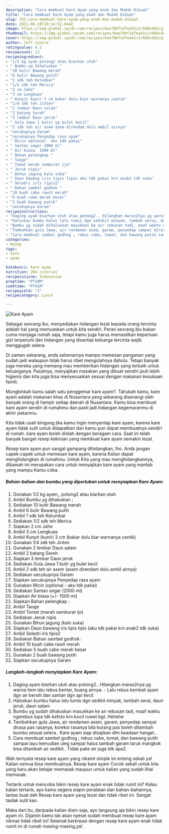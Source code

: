 ```yaml
---
description: "Cara membuat Kare Ayam yang enak dan Mudah Dibuat"
title: "Cara membuat Kare Ayam yang enak dan Mudah Dibuat"
slug: 352-cara-membuat-kare-ayam-yang-enak-dan-mudah-dibuat
date: 2021-06-19T18:14:51.044Z
image: https://img-global.cpcdn.com/recipes/6ae70bf1d7ea41c2/680x482cq70/kare-ayam-foto-resep-utama.jpg
thumbnail: https://img-global.cpcdn.com/recipes/6ae70bf1d7ea41c2/680x482cq70/kare-ayam-foto-resep-utama.jpg
cover: https://img-global.cpcdn.com/recipes/6ae70bf1d7ea41c2/680x482cq70/kare-ayam-foto-resep-utama.jpg
author: Jeff Castro
ratingvalue: 4.2
reviewcount: 13
recipeingredient:
- "1/2 kg ayam potong2 atau biarkan utuh"
- " Bumbu yg dihaluskan "
- "10 butir Bawang merah"
- "6 butir Bawang putih"
- "1 sdk teh Ketumbar"
- "1/2 sdk teh Merica"
- "2 cm Jahe"
- "3 cm Lengkuas"
- " Kunyit kunir 3 cm bakar dulu biar warnanya cantik"
- "1/4 sdk teh Jinten"
- "2 lembar Daun salam"
- "2 batang Sereh"
- "3 lembar Daun jeruk"
- " Gula Jawa 1 butir yg bulet kecil"
- "2 sdk teh air asem asem direndam dulu ambil airnya"
- "secukupnya Garam"
- "secukupnya Penyedap rasa ayam"
- " Micin optional  aku tdk pakai"
- " Santan segar 2000 ml"
- " Air biasa  1500 ml"
- " Bahan pelengkap "
- " Taoge"
- " Tomat merah semburat ijo"
- " Jeruk nipis"
- " Bihun jagung kalo suka"
- " Daun bawang iris tipis tipis aku tdk pakai krn anak2 tdk suka"
- " Seledri iris tipis2"
- " Bahan sambel godhok "
- "10 buah cabe rawit merah"
- "5 buah cabe merah besar"
- "2 buah bawang putih"
- "secukupnya Garam"
recipeinstructions:
- "Daging ayam biarkan utuh atau potong2.. Hilangkan maras2nya yg warna item lalu rebus bentar, buang airnya.  Lalu rebus kembali ayam dgn air bersih dan santan dgn api kecil."
- "Haluskan bumbu halus lalu tumis dgn sedikit minyak, tambah serai, daun jeruk, daun salam"
- "Bumbu yg sudah dihaluskan masukkan ke air rebusan tadi, maaf waktu ngerebus lupa tdk kefoto krn bocil ruwet bgt. Hehehe"
- "Tambahkan gula Jawa, air rendaman asem, garam, penyedap sampai dirasa pas rasanya, koreksi rasanya bila kurang pas boleh ditambah bumbu sesuai selera.. Kare ayam siap disajikan dlm keadaan hangat.."
- "Cara membuat sambel godhog ; rebus cabe, tomat, dan bawang putih sampai layu kemudian uleg sampai halus tambah garam taruk mangkok bisa ditambah air sedikit.. Tidak pake air juga tdk apa2."
categories:
- Resep
tags:
- kare
- ayam

katakunci: kare ayam 
nutrition: 204 calories
recipecuisine: Indonesian
preptime: "PT18M"
cooktime: "PT41M"
recipeyield: "2"
recipecategory: Lunch

---
```



![Kare Ayam](https://img-global.cpcdn.com/recipes/6ae70bf1d7ea41c2/680x482cq70/kare-ayam-foto-resep-utama.jpg)

Sebagai seorang ibu, menyediakan hidangan lezat kepada orang tercinta adalah hal yang memuaskan untuk kita sendiri. Peran seorang ibu bukan cuma menjaga rumah saja, tetapi kamu juga harus memastikan keperluan gizi terpenuhi dan hidangan yang disantap keluarga tercinta wajib menggugah selera.

Di zaman  sekarang, anda sebenarnya mampu memesan panganan yang sudah jadi walaupun tidak harus ribet mengolahnya dahulu. Tetapi banyak juga mereka yang memang mau memberikan hidangan yang terbaik untuk keluarganya. Pasalnya, menyajikan masakan yang dibuat sendiri jauh lebih higienis dan kita juga bisa menyesuaikan sesuai dengan makanan kesukaan famili. 



Mungkinkah kamu salah satu penggemar kare ayam?. Tahukah kamu, kare ayam adalah makanan khas di Nusantara yang sekarang disenangi oleh banyak orang di hampir setiap daerah di Nusantara. Kamu bisa membuat kare ayam sendiri di rumahmu dan pasti jadi hidangan kegemaranmu di akhir pekanmu.

Kita tidak usah bingung jika kamu ingin menyantap kare ayam, karena kare ayam tidak sulit untuk didapatkan dan kamu pun dapat membuatnya sendiri di rumah. kare ayam boleh diolah dengan beragam cara. Saat ini telah banyak banget resep kekinian yang membuat kare ayam semakin lezat.

Resep kare ayam pun sangat gampang dihidangkan, lho. Anda jangan capek-capek untuk memesan kare ayam, karena Kalian dapat menghidangkan di rumahmu. Untuk Kita yang mau menghidangkannya, dibawah ini merupakan cara untuk menyajikan kare ayam yang mantab yang mampu Kamu coba.

<!--inarticleads1-->

##### Bahan-bahan dan bumbu yang diperlukan untuk menyiapkan Kare Ayam:

1. Gunakan 1/2 kg ayam,, potong2 atau biarkan utuh
1. Ambil  Bumbu yg dihaluskan ;
1. Sediakan 10 butir Bawang merah
1. Ambil 6 butir Bawang putih
1. Ambil 1 sdk teh Ketumbar
1. Sediakan 1/2 sdk teh Merica
1. Siapkan 2 cm Jahe
1. Ambil 3 cm Lengkuas
1. Ambil  Kunyit (kunir) 3 cm (bakar dulu biar warnanya cantik)
1. Gunakan 1/4 sdk teh Jinten
1. Gunakan 2 lembar Daun salam
1. Ambil 2 batang Sereh
1. Siapkan 3 lembar Daun jeruk
1. Sediakan  Gula Jawa 1 butir yg bulet kecil
1. Ambil 2 sdk teh air asem (asem direndam dulu ambil airnya)
1. Sediakan secukupnya Garam
1. Siapkan secukupnya Penyedap rasa ayam
1. Gunakan  Micin (optional - aku tdk pakai)
1. Sediakan  Santan segar (2000 ml)
1. Siapkan  Air biasa (+/- 1500 ml)
1. Siapkan  Bahan pelengkap :
1. Ambil  Taoge
1. Ambil  Tomat (merah semburat ijo)
1. Sediakan  Jeruk nipis
1. Gunakan  Bihun jagung (kalo suka)
1. Siapkan  Daun bawang iris tipis tipis (aku tdk pakai krn anak2 tdk suka)
1. Ambil  Seledri iris tipis2
1. Sediakan  Bahan sambel godhok :
1. Ambil 10 buah cabe rawit merah
1. Sediakan 5 buah cabe merah besar
1. Gunakan 2 buah bawang putih
1. Siapkan secukupnya Garam




<!--inarticleads2-->

##### Langkah-langkah menyiapkan Kare Ayam:

1. Daging ayam biarkan utuh atau potong2.. Hilangkan maras2nya yg warna item lalu rebus bentar, buang airnya.  - Lalu rebus kembali ayam dgn air bersih dan santan dgn api kecil.
1. Haluskan bumbu halus lalu tumis dgn sedikit minyak, tambah serai, daun jeruk, daun salam
1. Bumbu yg sudah dihaluskan masukkan ke air rebusan tadi, maaf waktu ngerebus lupa tdk kefoto krn bocil ruwet bgt. Hehehe
1. Tambahkan gula Jawa, air rendaman asem, garam, penyedap sampai dirasa pas rasanya, koreksi rasanya bila kurang pas boleh ditambah bumbu sesuai selera.. Kare ayam siap disajikan dlm keadaan hangat..
1. Cara membuat sambel godhog ; rebus cabe, tomat, dan bawang putih sampai layu kemudian uleg sampai halus tambah garam taruk mangkok bisa ditambah air sedikit.. Tidak pake air juga tdk apa2.




Wah ternyata resep kare ayam yang nikamt simple ini enteng sekali ya! Kalian semua bisa membuatnya. Resep kare ayam Cocok sekali untuk kita yang baru akan belajar memasak maupun untuk kalian yang sudah lihai memasak.

Tertarik untuk mencoba bikin resep kare ayam enak tidak rumit ini? Kalau kalian tertarik, ayo kamu segera siapin peralatan dan bahan-bahannya, lantas buat deh Resep kare ayam yang lezat dan tidak ribet ini. Sangat taidak sulit kan. 

Maka dari itu, daripada kalian diam saja, ayo langsung aja bikin resep kare ayam ini. Dijamin kamu tak akan nyesel sudah membuat resep kare ayam nikmat tidak ribet ini! Selamat berkreasi dengan resep kare ayam enak tidak rumit ini di rumah masing-masing,ya!.

